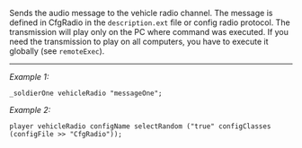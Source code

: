 Sends the audio message to the vehicle radio channel. The message is defined in CfgRadio in the `description.ext` file or config radio protocol. The transmission will play only on the PC where command was executed. If you need the transmission to play on all computers, you have to execute it globally (see `remoteExec`).


---
*Example 1:*
```sqf
_soldierOne vehicleRadio "messageOne";
```

*Example 2:*
```sqf
player vehicleRadio configName selectRandom ("true" configClasses (configFile >> "CfgRadio"));
```